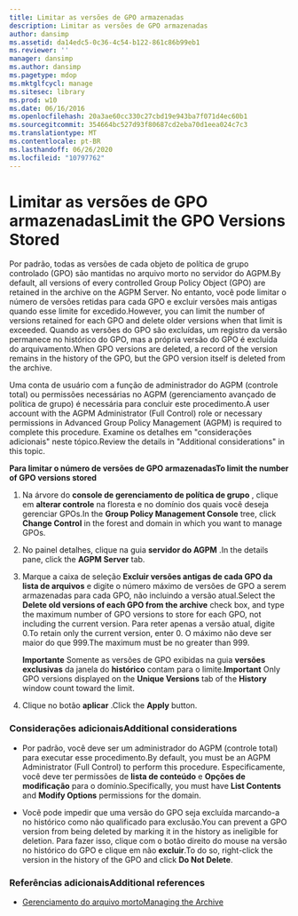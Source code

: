 ```yaml
---
title: Limitar as versões de GPO armazenadas
description: Limitar as versões de GPO armazenadas
author: dansimp
ms.assetid: da14edc5-0c36-4c54-b122-861c86b99eb1
ms.reviewer: ''
manager: dansimp
ms.author: dansimp
ms.pagetype: mdop
ms.mktglfcycl: manage
ms.sitesec: library
ms.prod: w10
ms.date: 06/16/2016
ms.openlocfilehash: 20a3ae60cc330c27cbd19e943ba7f071d4ec60b1
ms.sourcegitcommit: 354664bc527d93f80687cd2eba70d1eea024c7c3
ms.translationtype: MT
ms.contentlocale: pt-BR
ms.lasthandoff: 06/26/2020
ms.locfileid: "10797762"
---
```

# <span data-ttu-id="e96e1-103">Limitar as versões de GPO armazenadas</span><span class="sxs-lookup"><span data-stu-id="e96e1-103">Limit the GPO Versions Stored</span></span>


<span data-ttu-id="e96e1-104">Por padrão, todas as versões de cada objeto de política de grupo controlado (GPO) são mantidas no arquivo morto no servidor do AGPM.</span><span class="sxs-lookup"><span data-stu-id="e96e1-104">By default, all versions of every controlled Group Policy Object (GPO) are retained in the archive on the AGPM Server.</span></span> <span data-ttu-id="e96e1-105">No entanto, você pode limitar o número de versões retidas para cada GPO e excluir versões mais antigas quando esse limite for excedido.</span><span class="sxs-lookup"><span data-stu-id="e96e1-105">However, you can limit the number of versions retained for each GPO and delete older versions when that limit is exceeded.</span></span> <span data-ttu-id="e96e1-106">Quando as versões do GPO são excluídas, um registro da versão permanece no histórico do GPO, mas a própria versão do GPO é excluída do arquivamento.</span><span class="sxs-lookup"><span data-stu-id="e96e1-106">When GPO versions are deleted, a record of the version remains in the history of the GPO, but the GPO version itself is deleted from the archive.</span></span>

<span data-ttu-id="e96e1-107">Uma conta de usuário com a função de administrador do AGPM (controle total) ou permissões necessárias no AGPM (gerenciamento avançado de política de grupo) é necessária para concluir este procedimento.</span><span class="sxs-lookup"><span data-stu-id="e96e1-107">A user account with the AGPM Administrator (Full Control) role or necessary permissions in Advanced Group Policy Management (AGPM) is required to complete this procedure.</span></span> <span data-ttu-id="e96e1-108">Examine os detalhes em "considerações adicionais" neste tópico.</span><span class="sxs-lookup"><span data-stu-id="e96e1-108">Review the details in "Additional considerations" in this topic.</span></span>

**<span data-ttu-id="e96e1-109">Para limitar o número de versões de GPO armazenadas</span><span class="sxs-lookup"><span data-stu-id="e96e1-109">To limit the number of GPO versions stored</span></span>**

1.  <span data-ttu-id="e96e1-110">Na árvore do **console de gerenciamento de política de grupo** , clique em **alterar controle** na floresta e no domínio dos quais você deseja gerenciar GPOs.</span><span class="sxs-lookup"><span data-stu-id="e96e1-110">In the **Group Policy Management Console** tree, click **Change Control** in the forest and domain in which you want to manage GPOs.</span></span>

2.  <span data-ttu-id="e96e1-111">No painel detalhes, clique na guia **servidor do AGPM** .</span><span class="sxs-lookup"><span data-stu-id="e96e1-111">In the details pane, click the **AGPM Server** tab.</span></span>

3.  <span data-ttu-id="e96e1-112">Marque a caixa de seleção **Excluir versões antigas de cada GPO da lista de arquivos** e digite o número máximo de versões de GPO a serem armazenadas para cada GPO, não incluindo a versão atual.</span><span class="sxs-lookup"><span data-stu-id="e96e1-112">Select the **Delete old versions of each GPO from the archive** check box, and type the maximum number of GPO versions to store for each GPO, not including the current version.</span></span> <span data-ttu-id="e96e1-113">Para reter apenas a versão atual, digite 0.</span><span class="sxs-lookup"><span data-stu-id="e96e1-113">To retain only the current version, enter 0.</span></span> <span data-ttu-id="e96e1-114">O máximo não deve ser maior do que 999.</span><span class="sxs-lookup"><span data-stu-id="e96e1-114">The maximum must be no greater than 999.</span></span>

    <span data-ttu-id="e96e1-115">**Importante**  Somente as versões de GPO exibidas na guia **versões exclusivas** da janela do **histórico** contam para o limite.</span><span class="sxs-lookup"><span data-stu-id="e96e1-115">**Important** Only GPO versions displayed on the **Unique Versions** tab of the **History** window count toward the limit.</span></span>

     

4.  <span data-ttu-id="e96e1-116">Clique no botão **aplicar** .</span><span class="sxs-lookup"><span data-stu-id="e96e1-116">Click the **Apply** button.</span></span>

### <span data-ttu-id="e96e1-117">Considerações adicionais</span><span class="sxs-lookup"><span data-stu-id="e96e1-117">Additional considerations</span></span>

-   <span data-ttu-id="e96e1-118">Por padrão, você deve ser um administrador do AGPM (controle total) para executar esse procedimento.</span><span class="sxs-lookup"><span data-stu-id="e96e1-118">By default, you must be an AGPM Administrator (Full Control) to perform this procedure.</span></span> <span data-ttu-id="e96e1-119">Especificamente, você deve ter permissões de **lista de conteúdo** e **Opções de modificação** para o domínio.</span><span class="sxs-lookup"><span data-stu-id="e96e1-119">Specifically, you must have **List Contents** and **Modify Options** permissions for the domain.</span></span>

-   <span data-ttu-id="e96e1-120">Você pode impedir que uma versão do GPO seja excluída marcando-a no histórico como não qualificado para exclusão.</span><span class="sxs-lookup"><span data-stu-id="e96e1-120">You can prevent a GPO version from being deleted by marking it in the history as ineligible for deletion.</span></span> <span data-ttu-id="e96e1-121">Para fazer isso, clique com o botão direito do mouse na versão no histórico do GPO e clique em não **excluir**.</span><span class="sxs-lookup"><span data-stu-id="e96e1-121">To do so, right-click the version in the history of the GPO and click **Do Not Delete**.</span></span>

### <span data-ttu-id="e96e1-122">Referências adicionais</span><span class="sxs-lookup"><span data-stu-id="e96e1-122">Additional references</span></span>

-   [<span data-ttu-id="e96e1-123">Gerenciamento do arquivo morto</span><span class="sxs-lookup"><span data-stu-id="e96e1-123">Managing the Archive</span></span>](managing-the-archive.md)

 

 





